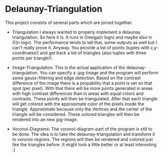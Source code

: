 # Delaunay-Triangulation
This project consists of several parts which are joined together.

* Triangulation
I always wanted to properly implement a delaunay triangulation. So here it is. It runs in
Omega(n logn) and maybe also in O(n logn). The performance tends to tell that, some outputs
as well but I can't really prove it.
Anyway. You provide a list of points (tuples with x,y-coordinates!) and get back a list of
triangles (also tuples with three points per triangle!).

* Image-Triangulation:
This is the actual application of the delaunay-triangulation. You can specify a .jpg-Image
and the program will perform some gauss-filtering and edge detection. Based on the contrast
difference of the image there is a propability that a point is set on that spot (per pixel).
With that there will be more points generated in areas with high contrast differences than
in areas with equal colors and contrasts.
These points will then be triangulated.
After that each triangle will get colored with the approximate color of the pixels inside
the triangle. Approximate because only the Vertices and the center of the triangle will be
considered.
These colored triangles will then be rendered into an new jpg-image.

* Voronoi-Diagrams:
The voronoi-diagram-part of the program is still to be done.
The idea is to take the delaunay-triangulation and transform it to voronoi-regions.
The regions will then be rendered and colored just like the triangles before.
It might look a little better or at least interesting :)

